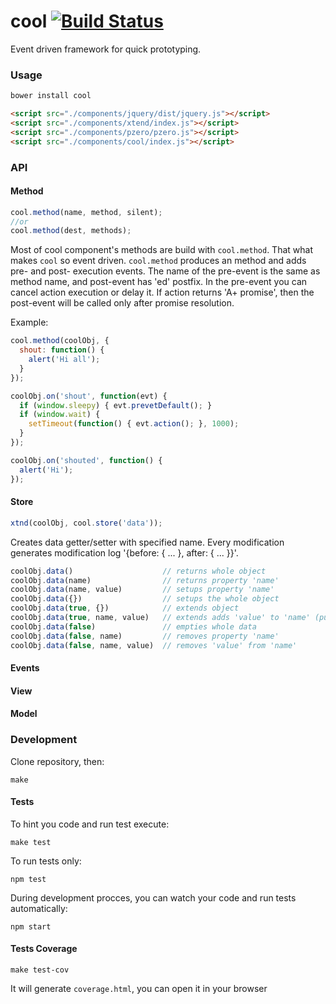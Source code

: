 cool [![Build Status](https://api.travis-ci.org/artjock/cool.png?branch=master)](https://travis-ci.org/artjock/cool)
====

Event driven framework for quick prototyping.


### Usage

```bash
bower install cool
```

```html
<script src="./components/jquery/dist/jquery.js"></script>
<script src="./components/xtend/index.js"></script>
<script src="./components/pzero/pzero.js"></script>
<script src="./components/cool/index.js"></script>
```

### API

#### Method

```js
cool.method(name, method, silent);
//or
cool.method(dest, methods);
```

Most of cool component's methods are build with `cool.method`. That what makes `cool` so event driven. `cool.method` produces an method and adds pre- and post- execution events. The name of the pre-event is the same as method name, and post-event has 'ed' postfix. In the pre-event you can cancel action execution or delay it. If action returns 'A+ promise', then the post-event will be called only after promise resolution.

Example:

```js
cool.method(coolObj, {
  shout: function() {
    alert('Hi all');
  }
});

coolObj.on('shout', function(evt) {
  if (window.sleepy) { evt.prevetDefault(); }
  if (window.wait) {
    setTimeout(function() { evt.action(); }, 1000);
  }
});

coolObj.on('shouted', function() {
  alert('Hi');
});
```

#### Store

```js
xtnd(coolObj, cool.store('data'));
```

Creates data getter/setter with specified name. Every modification generates modification log '{before: { ... }, after: { ... }}'.

```js
coolObj.data()                    // returns whole object
coolObj.data(name)                // returns property 'name'
coolObj.data(name, value)         // setups property 'name'
coolObj.data({})                  // setups the whole object
coolObj.data(true, {})            // extends object
coolObj.data(true, name, value)   // extends adds 'value' to 'name' (push to array)
coolObj.data(false)               // empties whole data
coolObj.data(false, name)         // removes property 'name'
coolObj.data(false, name, value)  // removes 'value' from 'name'
```

#### Events
#### View
#### Model

### Development

Clone repository, then:

```
make
```

#### Tests

To hint you code and run test execute:
```
make test
```

To run tests only:
```
npm test
```

During development procces, you can watch your code and run tests automatically:
```
npm start
```

#### Tests Coverage

```
make test-cov
```

It will generate `coverage.html`, you can open it in your browser
